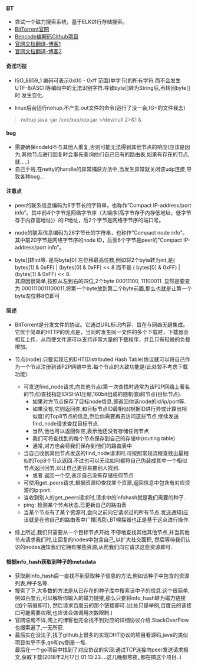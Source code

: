 ### BT 

- 尝试一个磁力搜索系统，基于ELK进行存储搜索。
- [BitTorrent官网](http://bittorrent.org)
- [Bencode编解码Github项目](https://github.com/dampcake/bencode)
- [官网文档翻译-博客1](http://www.cnblogs.com/bymax/p/4973639.html)
- [官网文档翻译-博客2](https://blog.sharpbai.com/2014/05/bittorrent-dht%E5%8D%8F%E8%AE%AE%E4%B8%AD%E6%96%87%E7%BF%BB%E8%AF%91/)

#### 奇淫巧技
- ISO_8859_1 编码可表示0x00 - 0xff 范围(单字节)的所有字符.而不会发生UTF-8/ASCII等编码中的无法识别字符.导致byte[]转为String后,再转回byte[]时
发生变化.

- linux后台运行nohup.不产生.out文件的命令(运行了没一会,1G+的文件我去)
> nohup java -jar /xxx/xxx/xxx.jar >/dev/null 2>&1 &

#### bug
- 需要确保nodeId不与其他人重复,否则可能无法得到其他节点的响应(应该是因为,其他节点进行回复时会事先查询他们自己已有的路由表,如果有存在的节点,就.....)
- 自己手贱,在netty的handle的异常捕获方法中,当发生异常就关闭该udp连接,导致各种bug...

#### 注意点
- peer的联系信息编码为6字节长的字符串，也称作”Compact IP-address/port info”。其中前4个字节是网络字节序（大端序(高字节存于内存低地址，低字节存于内存高地址)）的IP地址，后2个字节是网络字节序的端口号。
  
- node的联系信息编码为26字节长的字符串，也称作”Compact node info”。其中前20字节是网络字节序的node ID，后面6个字节是peer的”Compact IP-address/port info”。

- byte[]转int等. 是将byte[0] 左位移最高位数,例如将2个byte转为int,是( bytes[1] & 0xFF) | (bytes[0] & 0xFF) << 8 而不是 ( bytes[0] & 0xFF) | (bytes[1] & 0xFF) << 8.  
其原因很简单,按照从左到右的四位,2个byte 00011100, 11100011. 显然是要变为 0001110011100011,将第一个byte放到第二个byte前面,那么也就是让第一个byte左位移8位即可

 
#### 简述
- BitTorrent是分发文件的协议。它通过URL标识内容，旨在与网络无缝集成。
它优于简单的HTTP的优点是，当同时发生同一文件的多个下载时，下载器会相互上传，从而使文件源可以支持非常大量的下载程序，并且只有轻微的负载增加。

- 节点(node):只要实现它的DHT(Distributed Hash Table)协议就可以将自己作为一个节点注册到该P2P网络中去.每个节点的大致功能是(此处暂不考虑下载功能):
    - 可发送find_node请求,向其他节点(第一次查找时通常为该P2P网络上著名的节点)查找指定ID(SHA1压缩,160bit组成的随机值)的节点(目标节点).
        - 如果对方节点保存了目标node信息,即返回你该node的id/ip/port等.
        - 如果没有,它则返回你,和目标节点ID最相似(根据ID进行异或计算出相似度)的Top8节点的信息,然后你需要再去访问这些节点,继续发送find_node请求查找目标节点.
        - 当然,他也可以返回你空,表示他还没有存储任何节点
        - 我们可将查找到的每个节点保存到自己的存储中(routing table)
        - 通常,对方也会将我们保存到他们的路由表中
    - 当自己收到其他节点发送的find_node请求时,可按照常规流程查找出最相似的Top8个节点返回.不过也可以无论如何都将自己伪装成其中一个相似节点返回回去,以让自己更容易被别人找到.
        - 或者 返回一个空,表示自己没有存储任何节点
    - 可使用get_peers请求,根据资源ID查找某个资源,返回信息中包含有对应资源的ip:port. 
    - 当收到别人的get_peers请求时,请求中的infohash就是我们需要的种子.
    - ping: 检测某个节点状态,已更新自己的路由表
    - 当某个节点有了某个资源时,会向之前向它请求过的所有节点,发送通知(应该就是在他自己的路由表中广播消息),BT嗅探器也正是基于这点进行操作.
    
- 综上所述,我们只需要从一个目标节点开始,不停地查找其他其他节点,并当其他节点请求我们时,让回复的nodes中包含自己,以扩大社交面积, 然后等待我们认识的nodes通知我们它拥有哪些资源,从而我们向它请求这些资源即可.


#### 根据info_hash获取到种子的metadata
- 获取到info_hash后一直找不到获取种子信息的方法,例如该种子中包含的资源列表,种子名等.
- 搜索了下,大多数的方法是从已存在的种子库中搜索该中子的信息.这个很简单,例如百度云,可以解析你输入的磁力链接,那么只要将info_hash转为磁力链接(加个前缀即可),
然后请求百度云的那个链接即可.(此处只是举例,百度云的该接口可能需要权限,也应该会做调用次数限制.)
- 官网语焉不详,网上的博客也完全找不到对应的详细协议介绍.StackOverFlow也搜索遍了,一无所获.
- 最后实在没法子,找了github上很多的实现DHT协议的项目看源码,java的类似项目似乎不多,go和py倒是一堆.  
最后在一个go项目中找到了对应协议的实现:通过TCP连接向peer发送请求报文,获取下载(2018年2月17日 01:13:23....这几晚都熬夜,,都在搞这个项目..)
